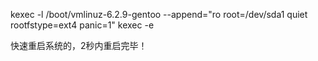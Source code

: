 kexec -l /boot/vmlinuz-6.2.9-gentoo --append="ro root=/dev/sda1 quiet rootfstype=ext4 panic=1"
kexec -e


快速重启系统的，2秒内重启完毕！